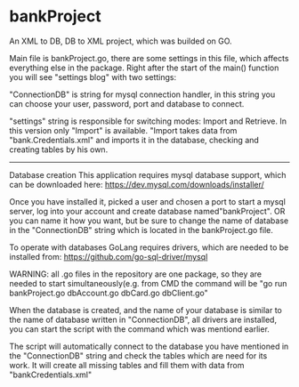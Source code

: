 # bankProject
An XML to DB, DB to XML project, which was builded on GO.

Main file is bankProject.go, there are some settings in this file, which affects everything else in the package.
Right after the start of the main() function you will see "settings blog" with two settings:

"ConnectionDB" is string for mysql connection handler, in this string you can choose your user, password, port and database to connect. 

"settings" string is responsible for switching modes: Import and Retrieve. In this version only "Import" is available. "Import takes data from "bank.Credentials.xml" and imports it in the database, checking and creating tables by his own.

----------------------
Database creation
This application requires mysql database support, which can be downloaded here: https://dev.mysql.com/downloads/installer/

Once you have installed it, picked a user and chosen a port to start a mysql server, log into your account and create database named"bankProject". OR you can name it how you want, but be sure to change the name of database in the "ConnectionDB" string which is located in the bankProject.go file.

To operate with databases GoLang requires drivers, which are needed to be installed from: https://github.com/go-sql-driver/mysql

WARNING: all .go files in the repository are one package, so they are needed to start simultaneously(e.g. from CMD the command will be "go run bankProject.go dbAccount.go dbCard.go dbClient.go" 

When the database is created, and the name of your database is similar to the name of database written in "ConnectionDB", all drivers are installed, you can start the script with the command which was mentiond earlier. 

The script will automatically connect to the database you have mentioned in the "ConnectionDB" string and check the tables which are need for its work. It will create all missing tables and fill them with data from "bankCredentials.xml"
 
